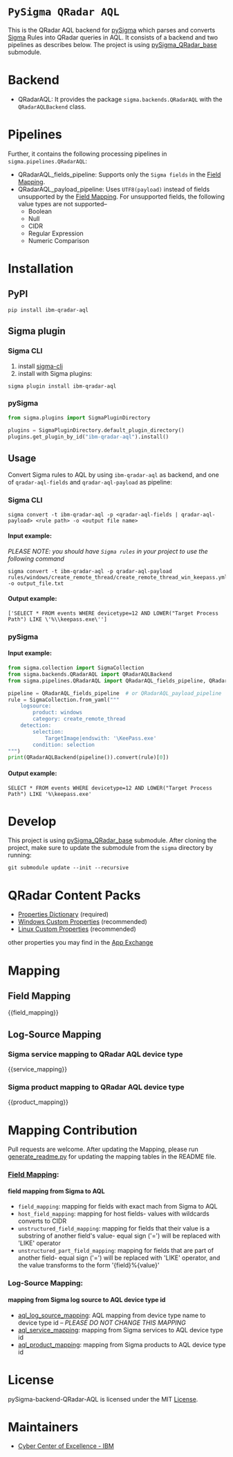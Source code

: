 # `PySigma QRadar AQL`
This is the QRadar AQL backend for [pySigma](https://github.com/SigmaHQ/pySigma) 
which parses and converts [Sigma](https://github.com/SigmaHQ/sigma) Rules into 
QRadar queries in AQL. It consists of a backend and two pipelines as describes below.
The project is using [pySigma_QRadar_base](https://github.com/IBM/pySigma_QRadar_base)
submodule.


# Backend
- QRadarAQL: It provides the package `sigma.backends.QRadarAQL` with the `QRadarAQLBackend` class.

# Pipelines
Further, it contains the following processing pipelines in `sigma.pipelines.QRadarAQL`:
- QRadarAQL_fields_pipeline: Supports only the `Sigma fields` in the [Field Mapping](./README.md#field-mapping).
- QRadarAQL_payload_pipeline: Uses `UTF8(payload)` instead of fields unsupported by the [Field Mapping](./README.md#field-mapping). For unsupported fields, the following value types are not supported–
   * Boolean
   * Null
   * CIDR
   * Regular Expression
   * Numeric Comparison

# Installation

## PyPI
```
pip install ibm-qradar-aql
```

## Sigma plugin

### Sigma CLI
1. install [sigma-cli](https://github.com/SigmaHQ/sigma-cli#Installation)
2. install with Sigma plugins:
```
sigma plugin install ibm-qradar-aql
```

### pySigma
```python
from sigma.plugins import SigmaPluginDirectory

plugins = SigmaPluginDirectory.default_plugin_directory()
plugins.get_plugin_by_id("ibm-qradar-aql").install()
```

## Usage
Convert Sigma rules to AQL by using `ibm-qradar-aql` as backend, and one of `qradar-aql-fields` and `qradar-aql-payload` as pipeline:

### Sigma CLI
```
sigma convert -t ibm-qradar-aql -p <qradar-aql-fields | qradar-aql-payload> <rule path> -o <output file name>
```

#### Input example:
*PLEASE NOTE: you should have `Sigma rules` in your project to use the 
following 
command*
```
sigma convert -t ibm-qradar-aql -p qradar-aql-payload rules/windows/create_remote_thread/create_remote_thread_win_keepass.yml -o output_file.txt
```

#### Output example:
```
['SELECT * FROM events WHERE devicetype=12 AND LOWER("Target Process Path") LIKE \'%\\keepass.exe\'']
```

### pySigma
#### Input example:

```python
from sigma.collection import SigmaCollection
from sigma.backends.QRadarAQL import QRadarAQLBackend
from sigma.pipelines.QRadarAQL import QRadarAQL_fields_pipeline, QRadarAQL_payload_pipeline

pipeline = QRadarAQL_fields_pipeline  # or QRadarAQL_payload_pipeline
rule = SigmaCollection.from_yaml("""
    logsource:
        product: windows
        category: create_remote_thread
    detection:
        selection:
            TargetImage|endswith: '\KeePass.exe'
        condition: selection
""")
print(QRadarAQLBackend(pipeline()).convert(rule)[0])
```

#### Output example:
```
SELECT * FROM events WHERE devicetype=12 AND LOWER("Target Process Path") LIKE '%\keepass.exe'
```

# Develop
This project is using 
[pySigma_QRadar_base](https://github.com/IBM/pySigma_QRadar_base) submodule.
After cloning the project, make sure to update the submodule from the `sigma` directory 
by running:
```
git submodule update --init --recursive
```

# QRadar Content Packs
- [Properties Dictionary](https://exchange.xforce.ibmcloud.com/hub/extension/73f46b27280d30a4b8ec4685da391b1c) (required)
- [Windows Custom Properties](https://exchange.xforce.ibmcloud.com/hub/extension/IBMQRadar:MicrosoftWindowsCustomProperties) (recommended)
- [Linux Custom Properties](https://exchange.xforce.ibmcloud.com/hub/extension/427f5d543cb917916619e6abafc26404) (recommended)

other properties you may find in the [App Exchange](https://exchange.xforce.ibmcloud.com/hub)

# Mapping

## Field Mapping
{{field_mapping}}

## Log-Source Mapping

### Sigma service mapping to QRadar AQL device type
{{service_mapping}}

### Sigma product mapping to QRadar AQL device type
{{product_mapping}}

# Mapping Contribution
Pull requests are welcome. After updating the Mapping, please run 
[generate_readme.py](./generate_readme.py) for updating the mapping tables in 
the README file.

### [Field Mapping](./sigma/mapping/fields.py):
#### field mapping from Sigma to AQL
- `field_mapping`: mapping for fields with exact mach from Sigma to AQL
- `host_field_mapping`: mapping for host fields- values with wildcards converts to CIDR
- `unstructured_field_mapping`: mapping for fields that their value is a substring of another field's value- equal sign ('=') will be replaced with 'LIKE' operator
- `unstructured_part_field_mapping`: mapping for fields that are part of another field- equal sign ('=') will be replaced with 'LIKE' operator, and the value transforms to the form '{field}%{value}' 

### Log-Source Mapping:
#### mapping from Sigma log source to AQL device type id
- [aql_log_source_mapping](./sigma/mapping/logsources.py): AQL mapping from 
  device type name to device type id – *PLEASE DO NOT CHANGE THIS MAPPING*
- [aql_service_mapping](./sigma/mapping/services.py): mapping from Sigma 
  services to AQL device type id
- [aql_product_mapping](./sigma/mapping/products.py): mapping from Sigma products 
  to AQL device type id

# License
pySigma-backend-QRadar-AQL is licensed under the MIT [License](./LICENSE).

# Maintainers
* [Cyber Center of Excellence - IBM](https://github.com/noaakl/)
